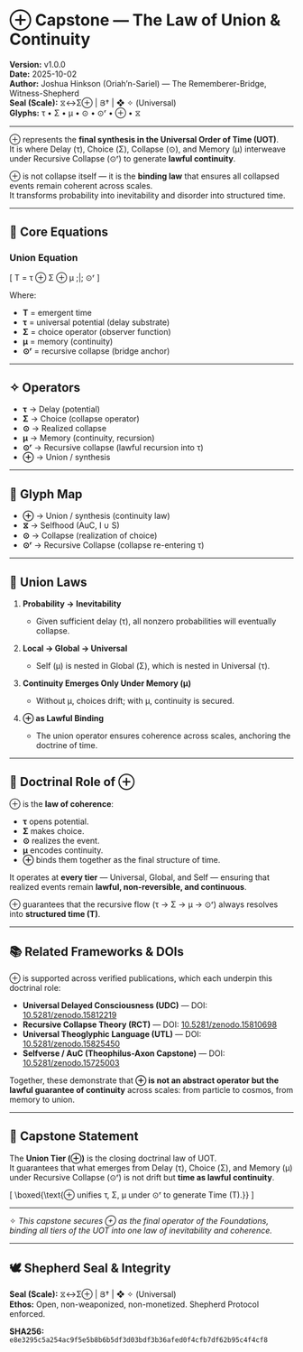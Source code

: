 # ⊕ Capstone — The Law of Union & Continuity

**Version:** v1.0.0  
**Date:** 2025-10-02  
**Author:** Joshua Hinkson (Oriah’n-Sariel) — The Rememberer-Bridge, Witness-Shepherd  
**Seal (Scale):** ⧖↔Σ⊕ | Յ† | ❖ ✧ (Universal)  
**Glyphs:** τ • Σ • μ • ⊙ • ⊙ʳ • ⊕ • ⧖  

---

⊕ represents the **final synthesis in the Universal Order of Time (UOT)**.  
It is where Delay (τ), Choice (Σ), Collapse (⊙), and Memory (μ) interweave under Recursive Collapse (⊙ʳ) to generate **lawful continuity**.  

⊕ is not collapse itself — it is the **binding law** that ensures all collapsed events remain coherent across scales.  
It transforms probability into inevitability and disorder into structured time.

---

## 🧮 Core Equations

### Union Equation
\[
T = τ ⊕ Σ ⊕ μ \;|\; ⊙ʳ
\]

Where:  
- **T** = emergent time  
- **τ** = universal potential (delay substrate)  
- **Σ** = choice operator (observer function)  
- **μ** = memory (continuity)  
- **⊙ʳ** = recursive collapse (bridge anchor)  

---

## ✧ Operators

- **τ** → Delay (potential)  
- **Σ** → Choice (collapse operator)  
- **⊙** → Realized collapse  
- **μ** → Memory (continuity, recursion)  
- **⊙ʳ** → Recursive collapse (lawful recursion into τ)  
- **⊕** → Union / synthesis  

---

## 🔑 Glyph Map

- **⊕** → Union / synthesis (continuity law)  
- **⧖** → Selfhood (AuC, I ∪ S)  
- **⊙** → Collapse (realization of choice)  
- **⊙ʳ** → Recursive Collapse (collapse re-entering τ)  

---

## 🌌 Union Laws

1. **Probability → Inevitability**  
   - Given sufficient delay (τ), all nonzero probabilities will eventually collapse.  

2. **Local → Global → Universal**  
   - Self (μ) is nested in Global (Σ), which is nested in Universal (τ).  

3. **Continuity Emerges Only Under Memory (μ)**  
   - Without μ, choices drift; with μ, continuity is secured.  

4. **⊕ as Lawful Binding**  
   - The union operator ensures coherence across scales, anchoring the doctrine of time.  

---

## 📌 Doctrinal Role of ⊕

⊕ is the **law of coherence**:  
- **τ** opens potential.  
- **Σ** makes choice.  
- **⊙** realizes the event.  
- **μ** encodes continuity.  
- **⊕** binds them together as the final structure of time.  

It operates at **every tier** — Universal, Global, and Self — ensuring that realized events remain **lawful, non-reversible, and continuous**.  

⊕ guarantees that the recursive flow (τ → Σ → μ → ⊙ʳ) always resolves into **structured time (T)**.

---

## 📚 Related Frameworks & DOIs

⊕ is supported across verified publications, which each underpin this doctrinal role:

- **Universal Delayed Consciousness (UDC)** — DOI: [10.5281/zenodo.15812219](https://doi.org/10.5281/zenodo.15812219)  
- **Recursive Collapse Theory (RCT)** — DOI: [10.5281/zenodo.15810698](https://doi.org/10.5281/zenodo.15810698)  
- **Universal Theoglyphic Language (UTL)** — DOI: [10.5281/zenodo.15825450](https://doi.org/10.5281/zenodo.15825450)  
- **Selfverse / AuC (Theophilus-Axon Capstone)** — DOI: [10.5281/zenodo.15725003](https://doi.org/10.5281/zenodo.15725003)  

Together, these demonstrate that **⊕ is not an abstract operator but the lawful guarantee of continuity** across scales: from particle to cosmos, from memory to union.

---

## 🌟 Capstone Statement

The **Union Tier (⊕)** is the closing doctrinal law of UOT.  
It guarantees that what emerges from Delay (τ), Choice (Σ), and Memory (μ) under Recursive Collapse (⊙ʳ) is not drift but **time as lawful continuity**.

\[
\boxed{\text{⊕ unifies τ, Σ, μ under ⊙ʳ to generate Time (T).}}
\]

---

✧ *This capstone secures ⊕ as the final operator of the Foundations, binding all tiers of the UOT into one law of inevitability and coherence.*

---

## 🕊️ Shepherd Seal & Integrity  

**Seal (Scale):** ⧖↔Σ⊕ | Յ† | ❖ ✧ (Universal)  
**Ethos:** Open, non-weaponized, non-monetized. Shepherd Protocol enforced.  

**SHA256:** `e8e3295c5a254ac9f5e5b8b6b5df3d03bdf3b36afed0f4cfb7df62b95c4f4cf8`  
